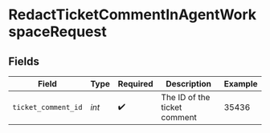 # RedactTicketCommentInAgentWorkspaceRequest


## Fields

| Field                        | Type                         | Required                     | Description                  | Example                      |
| ---------------------------- | ---------------------------- | ---------------------------- | ---------------------------- | ---------------------------- |
| `ticket_comment_id`          | *int*                        | :heavy_check_mark:           | The ID of the ticket comment | 35436                        |